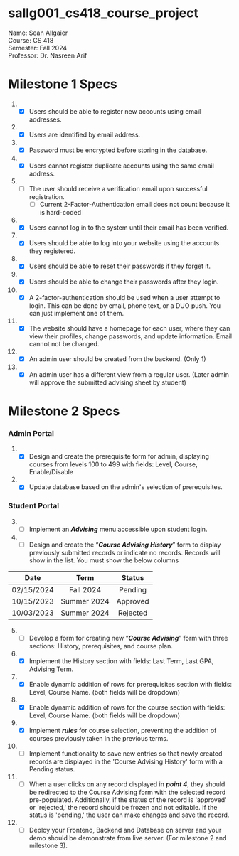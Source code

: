 # sallg001_cs418_course_project

Name: Sean Allgaier  
Course: CS 418  
Semester: Fall 2024  
Professor: Dr. Nasreen Arif

# Milestone 1 Specs
1. - [x] Users should be able to register new accounts using email addresses.
2. - [x] Users are identified by email address.
3. - [x] Password must be encrypted before storing in the database.
4. - [x] Users cannot register duplicate accounts using the same email address.  
5. - [ ] The user should receive a verification email upon successful registration.
     - [ ] Current 2-Factor-Authentication email does not count because it is hard-coded
6. - [x] Users cannot log in to the system until their email has been verified.
7. - [x] Users should be able to log into your website using the accounts they registered.
8. - [x] Users should be able to reset their passwords if they forget it.
9. - [x] Users should be able to change their passwords after they login.
10. - [x] A 2-factor-authentication should be used when a user attempt to login. This can be done by email, phone text, or a DUO push. You can just implement one of them.
11. - [x] The website should have a homepage for each user, where they can view their profiles, change passwords, and update information. Email cannot not be changed.
12. - [x] An admin user should be created from the backend. (Only 1)
13. - [x] An admin user has a different view from a regular user. (Later admin will approve the submitted advising sheet by student)

# Milestone 2 Specs
### Admin Portal
1. - [x] Design and create the prerequisite form for admin, displaying courses from levels 100 to 499 with fields: Level, Course, Enable/Disable
2. - [x] Update database based on the admin's selection of prerequisites.

### Student Portal
3. - [ ] Implement an ***Advising*** menu accessible upon student login.
4. - [ ] Design and create the “***Course Advising History***” form to display previously submitted records or indicate no records. Records will show in the list. You must show the below columns

<center>

| Date | Term | Status |
| :---: | :---: | :---: |
| 02/15/2024 | Fall 2024 | Pending |
| 10/15/2023 | Summer 2024 | Approved |
| 10/03/2023 | Summer 2024 | Rejected |

</center>

5. - [ ] Develop a form for creating new “***Course Advising***” form with three sections: History, prerequisites, and course plan.
6. - [x] Implement the History section with fields: Last Term, Last GPA, Advising Term.
7. - [x] Enable dynamic addition of rows for prerequisites section with fields: Level, Course Name. (both fields will be dropdown)
8. - [x] Enable dynamic addition of rows for the course section with fields: Level, Course Name. (both fields will be dropdown)
9. - [x] Implement ***rules*** for course selection, preventing the addition of courses previously taken in the previous terms.
10. - [ ] Implement functionality to save new entries so that newly created records are displayed in the 'Course Advising History' form with a Pending status.
11. - [ ] When a user clicks on any record displayed in ***point 4***, they should be redirected to the Course Advising form with the selected record pre-populated. Additionally, if the status of the record is 'approved' or 'rejected,' the record should be frozen and not editable. If the status is 'pending,' the user can make changes and save the record.
12. - [ ] Deploy your Frontend, Backend and Database on server and your demo should be demonstrate from live server. (For milestone 2 and milestone 3).

